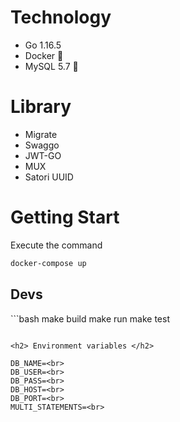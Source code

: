 # Technology
* Go 1.16.5
* Docker 🐳
* MySQL 5.7 🐬

# Library
* Migrate
* Swaggo
* JWT-GO
* MUX
* Satori UUID

# Getting Start
Execute the command
```bash
docker-compose up
```

<h2> Devs </h2>
```bash
make build
make run
make test

```

<h2> Environment variables </h2>

DB_NAME=<br>
DB_USER=<br>
DB_PASS=<br>
DB_HOST=<br>
DB_PORT=<br>
MULTI_STATEMENTS=<br>









